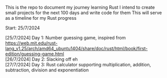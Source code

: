 This is the repo to document my journey learning Rust
I intend to create small projects for the next 100 days and write code for them
This will serve as a timeline for my Rust progress

Start: 25/7/2024
<br>

[25/7/2024] Day 1: Number guessing game, inspired from https://web.mit.edu/rust-lang_v1.25/arch/amd64_ubuntu1404/share/doc/rust/html/book/first-edition/guessing-game.html <br>
[26/7/2024] Day 2: Slacking off eh <br>
[27/7/2024] Day 3: Rust calculator supporting multiplication, addition, subtraction, division and exponentiation <br>
